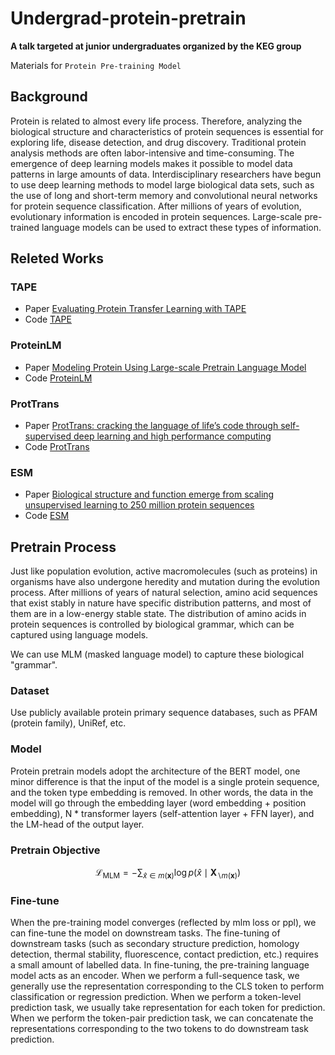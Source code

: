 # Undergrad-protein-pretrain

**A talk targeted at junior undergraduates organized by the KEG group**

Materials for `Protein Pre-training Model`



## Background
Protein is related to almost every life process. Therefore, analyzing the biological structure and characteristics of protein sequences is essential for exploring life, disease detection, and drug discovery. Traditional protein analysis methods are often labor-intensive and time-consuming. The emergence of deep learning models makes it possible to model data patterns in large amounts of data. Interdisciplinary researchers have begun to use deep learning methods to model large biological data sets, such as the use of long and short-term memory and convolutional neural networks for protein sequence classification. After millions of years of evolution, evolutionary information is encoded in protein sequences. Large-scale pre-trained language models can be used to extract these types of information.


## Releted Works
### TAPE
- Paper [Evaluating Protein Transfer Learning with TAPE](https://arxiv.org/abs/1906.08230)
- Code [TAPE](https://github.com/songlab-cal/tape)

### ProteinLM
- Paper [Modeling Protein Using Large-scale Pretrain Language Model](https://arxiv.org/abs/2108.07435)
- Code [ProteinLM](https://github.com/THUDM/ProteinLM)


### ProtTrans
- Paper [ProtTrans: cracking the language of life’s code through self-supervised deep learning and high performance computing](https://arxiv.org/abs/2007.06225)
- Code [ProtTrans](https://github.com/agemagician/ProtTrans)


### ESM
- Paper [Biological structure and function emerge from scaling unsupervised learning to 250 million protein sequences](https://www.biorxiv.org/content/10.1101/622803v4)
- Code [ESM](https://github.com/facebookresearch/esm)



## Pretrain Process
Just like population evolution, active macromolecules (such as proteins) in organisms have also undergone heredity and mutation during the evolution process. After millions of years of natural selection, amino acid sequences that exist stably in nature have specific distribution patterns, and most of them are in a low-energy stable state. The distribution of amino acids in protein sequences is controlled by biological grammar, which can be captured using language models.

We can use MLM (masked language model) to capture these biological "grammar".

### Dataset

Use publicly available protein primary sequence databases, such as PFAM (protein family), UniRef, etc.

### Model
Protein pretrain models adopt the architecture of the BERT model, one minor difference is that the input of the model is a single protein sequence, and the token type embedding is removed. In other words, the data in the model will go through the embedding layer (word embedding + position embedding), N * transformer layers (self-attention layer + FFN layer), and the LM-head of the output layer.

### Pretrain Objective
$$
\mathcal{L}_{\mathrm{MLM}}=-\sum_{\hat{x} \in m(\mathbf{x})} \log p\left(\hat{x} \mid \mathbf{X}_{\backslash m(\mathbf{x})}\right)
$$

### Fine-tune
When the pre-training model converges (reflected by mlm loss or ppl), we can fine-tune the model on downstream tasks.
The fine-tuning of downstream tasks (such as secondary structure prediction, homology detection, thermal stability, fluorescence, contact prediction, etc.) requires a small amount of labelled data. In fine-tuning, the pre-training language model acts as an encoder. When we perform a full-sequence task, we generally use the representation corresponding to the CLS token to perform classification or regression prediction. When we perform a token-level prediction task, we usually take representation for each token for prediction. When we perform the token-pair prediction task, we can concatenate the representations corresponding to the two tokens to do downstream task prediction.

